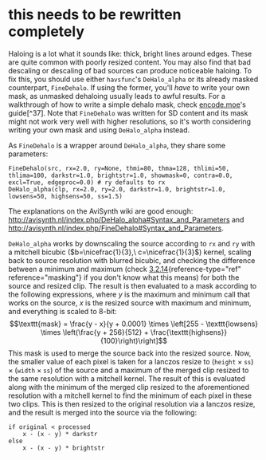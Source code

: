 # this needs to be rewritten completely

Haloing is a lot what it sounds like: thick, bright lines around edges.
These are quite common with poorly resized content. You may also find
that bad descaling or descaling of bad sources can produce noticeable
haloing. To fix this, you should use either `havsfunc`'s `DeHalo_alpha`
or its already masked counterpart, `FineDehalo`. If using the former,
you'll *have* to write your own mask, as unmasked dehaloing usually
leads to awful results. For a walkthrough of how to write a simple
dehalo mask, check [encode.moe](encode.moe)'s guide[^37]. Note that
`FineDehalo` was written for SD content and its mask might not work very
well with higher resolutions, so it's worth considering writing your own
mask and using `DeHalo_alpha` instead.

As `FineDehalo` is a wrapper around `DeHalo_alpha`, they share some
parameters:

    FineDehalo(src, rx=2.0, ry=None, thmi=80, thma=128, thlimi=50, thlima=100, darkstr=1.0, brightstr=1.0, showmask=0, contra=0.0, excl=True, edgeproc=0.0) # ry defaults to rx
    DeHalo_alpha(clp, rx=2.0, ry=2.0, darkstr=1.0, brightstr=1.0, lowsens=50, highsens=50, ss=1.5)

The explanations on the AviSynth wiki are good enough:
<http://avisynth.nl/index.php/DeHalo_alpha#Syntax_and_Parameters> and
<http://avisynth.nl/index.php/FineDehalo#Syntax_and_Parameters>.

`DeHalo_alpha` works by downscaling the source according to `rx` and
`ry` with a mitchell bicubic ($b=\nicefrac{1}{3},\ c=\nicefrac{1}{3}$)
kernel, scaling back to source resolution with blurred bicubic, and
checking the difference between a minimum and maximum (check
[3.2.14](#masking){reference-type="ref" reference="masking"} if you
don't know what this means) for both the source and resized clip. The
result is then evaluated to a mask according to the following
expressions, where $y$ is the maximum and minimum call that works on the
source, $x$ is the resized source with maximum and minimum, and
everything is scaled to 8-bit:
$$\texttt{mask} = \frac{y - x}{y + 0.0001} \times \left[255 - \texttt{lowsens} \times \left(\frac{y + 256}{512} + \frac{\texttt{highsens}}{100}\right)\right]$$
This mask is used to merge the source back into the resized source. Now,
the smaller value of each pixel is taken for a lanczos resize to
$(\texttt{height} \times \texttt{ss})\times(\texttt{width} \times \texttt{ss})$
of the source and a maximum of the merged clip resized to the same
resolution with a mitchell kernel. The result of this is evaluated along
with the minimum of the merged clip resized to the aforementioned
resolution with a mitchell kernel to find the minimum of each pixel in
these two clips. This is then resized to the original resolution via a
lanczos resize, and the result is merged into the source via the
following:

    if original < processed
        x - (x - y) * darkstr
    else
        x - (x - y) * brightstr
